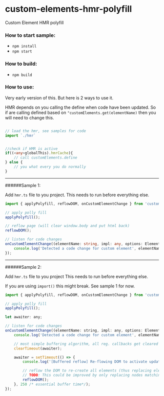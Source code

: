 # custom-elements-hmr-polyfill
Custom Element HMR polyfill

### How to start sample:
* `npm install`
* `npm start`

### How to build:
* `npm build`

### How to use:

Very early version of this.
But here is 2 ways to use it.

HMR depends on you calling the define when code have been updated. So if are calling defined based on `"customElements.get(elementName)` then you will need to change this.



```ts

// load the hmr, see samples for code
import `./hmr`


//check if HMR is active
if((<any>globalThis).hmrCache){
    // call customElements.define
} else {
    // you what every you do normally
}

```
---

######Sample 1:

Add `hmr.ts` file to you project.
This needs to run before everything else.


```ts
import { applyPolyfill, reflowDOM, onCustomElementChange } from 'custom-elements-hmr-polyfill';

// apply polly fill
applyPolyfill();

// reflow page (will clear window.body and put html back)
reflowDOM();

// listen for code changes
onCustomElementChange((elementName: string, impl: any, options: ElementDefinitionOptions) => {
    console.log('Detected a code change for custom element', elementName);
});

```
---

######Sample 2:

Add `hmr.ts` file to you project
This needs to run before everything else.

If you are using `import()` this might break. See sample 1 for now.

```js
import { applyPolyfill, reflowDOM, onCustomElementChange } from 'custom-elements-hmr-polyfill';

// apply polly fill
applyPolyfill();

let awaiter: any;

// listen for code changes
onCustomElementChange((elementName: string, impl: any, options: ElementDefinitionOptions) => {
    console.log('Detected a code change for custom element', elementName);

    // most simple buffering algorithm, all reg. callbacks get cleared until one is the last one > 250ms
    clearTimeout(awaiter);

    awaiter = setTimeout(() => {
        console.log('[Buffered reflow] Re-flowing DOM to activate updated custom elements code.');

        // reflow the DOM to re-create all elements (thus replacing elements and execute the new code)
        // TODO: This could be improved by only replacing nodes matching the elementName that changed
        reflowDOM();
    }, 250 /* essential buffer time*/);
});
```